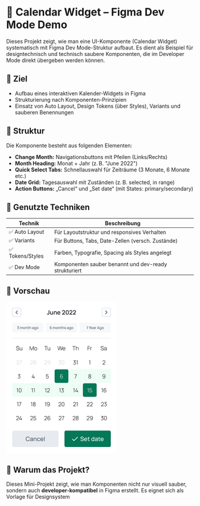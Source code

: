# 📅 Calendar Widget – Figma Dev Mode Demo

Dieses Projekt zeigt, wie man eine UI-Komponente (Calendar Widget) systematisch mit Figma Dev Mode-Struktur aufbaut. Es dient als Beispiel für designtechnisch und technisch saubere Komponenten, die im Developer Mode direkt übergeben werden können.

## 🎯 Ziel
- Aufbau eines interaktiven Kalender-Widgets in Figma
- Strukturierung nach Komponenten-Prinzipien
- Einsatz von Auto Layout, Design Tokens (über Styles), Variants und sauberen Benennungen

## 🧱 Struktur

Die Komponente besteht aus folgenden Elementen:
- **Change Month:** Navigationsbuttons mit Pfeilen (Links/Rechts)
- **Month Heading:** Monat + Jahr (z. B. "June 2022")
- **Quick Select Tabs:** Schnellauswahl für Zeiträume (3 Monate, 6 Monate etc.)
- **Date Grid:** Tagesauswahl mit Zuständen (z. B. selected, in range)
- **Action Buttons:** „Cancel“ und „Set date“ (mit States: primary/secondary)

## 🧪 Genutzte Techniken

| Technik         | Beschreibung                                      |
|----------------|----------------------------------------------------|
| ✅ Auto Layout  | Für Layoutstruktur und responsives Verhalten       |
| ✅ Variants     | Für Buttons, Tabs, Date-Zellen (versch. Zustände)  |
| ✅ Tokens/Styles| Farben, Typografie, Spacing als Styles angelegt    |
| ✅ Dev Mode     | Komponenten sauber benannt und dev-ready strukturiert |


## 📸 Vorschau

![Calendar Widget Preview](./design/calendar-figma-preview.png)

## 🧠 Warum das Projekt?
Dieses Mini-Projekt zeigt, wie man Komponenten nicht nur visuell sauber, sondern auch **developer-kompatibel** in Figma erstellt. Es eignet sich als Vorlage für Designsystem
